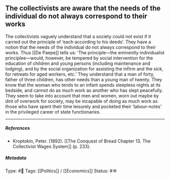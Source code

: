 ## The collectivists are aware that the needs of the individual do not always correspond to their works # 

The collectivists vaguely understand that a society could not exist if it carried out the principle of ‘each according to his deeds’. They have a notion that the needs of the individual do not always correspond to their works. Thus [[De Paepe]] tells us: ‘The principle—the eminently individualist principlee—would, however, be tempered by social intervention for the education of children and young persons (including maintenance and lodging), and by the social organization for assisting the infirm and the sick, for retreats for aged workers, etc.’ They understand that a man of forty, father of three children, has other needs than a young man of twenty. They know that the woman who tends to an infant spends sleepless nights at its bedside, and cannot do as much work as another who has slept peacefully. They seem to take into account that men and women, worn out maybe by dint of overwork for society, may be incapable of doing as much work as those who have spent their time leisurely and pocketed their ‘labour-notes’ in the privileged career of state functionaries.

___

##### References

- Kroptokin, Peter. (1892). [[The Conquest of Bread Chapter 13. The Collectivist Wages System]] (p. 233).

##### Metadata

Type: #🔴 
Tags: [[Politics]] / [[Economics]] 
Status: #☀️ 